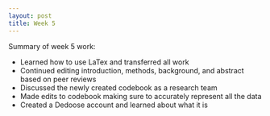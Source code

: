 ```yaml
---
layout: post
title: Week 5
---
```


Summary of week 5 work:
- Learned how to use LaTex and transferred all work
- Continued editing introduction, methods, background, and abstract based on peer reviews
- Discussed the newly created codebook as a research team
- Made edits to codebook making sure to accurately represent all the data 
- Created a Dedoose account and learned about what it is 
